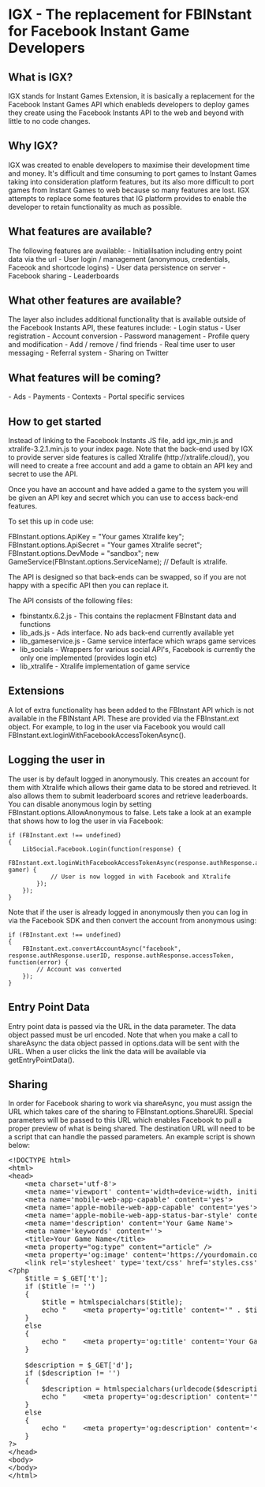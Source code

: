 <h1>IGX - The replacement for FBINstant for Facebook Instant Game Developers</h1>

<h2>What is IGX?</h2>
IGX stands for Instant Games Extension, it is basically a replacement for the Facebook Instant Games API which enableds developers to deploy games they create using the Facebook Instants API to the web and beyond with little to no code changes.

<h2>Why IGX?</h2>
IGX was created to enable developers to maximise their development time and money. It's difficult and time consuming to port games to Instant Games taking into consideration platform features, but its also more difficult to port games from Instant Games to web because so many features are lost. IGX attempts to replace some features that IG platform provides to enable the developer to retain functionality as much as possible.

<h2>What features are available?</h2>
The following features are available:
- Initialilsation including entry point data via the url
- User login / management (anonymous, credentials, Faceook and shortcode logins)
- User data persistence on server
- Facebook sharing
- Leaderboards

<h2>What other features are available?</h2>
The layer also includes additional functionality that is available outside of the Facebook Instants API, these features include:
- Login status
- User registration
- Account conversion
- Password management
- Profile query and modification
- Add / remove / find friends
- Real time user to user messaging
- Referral system
- Sharing on Twitter

<h2>What features will be coming?</h2>
- Ads
- Payments
- Contexts
- Portal specific services

<h2>How to get started</h2>
Instead of linking to the Facebook Instants JS file, add igx_min.js and xtralife-3.2.1.min.js to your index page.
Note that the back-end used by IGX to provide server side features is called Xtralife (http://xtralife.cloud/), you will need to create a free account and add a game to obtain an API key and secret to use the API.

Once you have an account and have added a game to the system you will be given an API key and secret which you can use to access back-end features.

To set this up in code use:

FBInstant.options.ApiKey = "Your games Xtralife key";
FBInstant.options.ApiSecret = "Your games Xtralife secret";
FBInstant.options.DevMode = "sandbox";
new GameService(FBInstant.options.ServiceName);	// Default is xtralife.

The API is designed so that back-ends can be swapped, so if you are not happy with a specific API then you can replace it.

The API consists of the following files:
- fbinstantx.6.2.js - This contains the replacment FBInstant data and functions
- lib_ads.js - Ads interface. No ads back-end currently available yet
- lib_gameservice.js - Game service interface which wraps game services
- lib_socials - Wrappers for various social API's, Facebook is currently the only one implemented (provides login etc)
- lib_xtralife - Xtralife implementation of game service

<h2>Extensions</h2>
A lot of extra functionality has been added to the FBInstant API which is not available in the FBINstant API. These are provided via the FBInstant.ext object. For example, to log in the user via Facebook you would call FBInstant.ext.loginWithFacebookAccessTokenAsync().

<h2>Logging the user in</h2>
The user is by default logged in anonymously. This creates an account for them with Xtralife which allows their game data to be stored and retrieved. It also allows them to submit leaderboard scores and retrieve leaderboards. You can disable anonymous login by setting FBInstant.options.AllowAnonymous to false. Lets take a look at an example that shows how to log the user in via Facebook:

	if (FBInstant.ext !== undefined)
	{
		LibSocial.Facebook.Login(function(response) {
			FBInstant.ext.loginWithFacebookAccessTokenAsync(response.authResponse.accessToken).then(function(error, gamer) {
				// User is now logged in with Facebook and Xtralife
			});
		});
	}

Note that if the user is already logged in anonymously then you can log in via the Facebook SDK and then convert the account from anonymous using:

	if (FBInstant.ext !== undefined)
	{
		FBInstant.ext.convertAccountAsync("facebook", response.authResponse.userID, response.authResponse.accessToken, function(error) {
			// Account was converted
		});
	}

<h2>Entry Point Data</h2>
Entry point data is passed via the URL in the data parameter. The data object passed must be url encoded. Note that when you make a call to shareAsync the data object passed in options.data will be sent with the URL. When a user clicks the link the data will be available via getEntryPointData().

<h2>Sharing</h2>
In order for Facebook sharing to work via shareAsync, you must assign the URL which takes care of the sharing to FBInstant.options.ShareURI. Special parameters will be passed to this URL which enables Facebook to pull a proper preview of what is being shared. The destination URL will need to be a script that can handle the passed parameters. An example script is shown below:

<pre>
&lt;!DOCTYPE html&gt;  
&lt;html&gt;  
&lt;head&gt;  
	&lt;meta charset='utf-8'&gt;  
	&lt;meta name='viewport' content='width=device-width, initial-scale=1.0, maximum-scale=1.0, minimum-scale=1.0, user-scalable=no, minimal-ui, viewport-fit=cover' /&gt;
	&lt;meta name='mobile-web-app-capable' content='yes'&gt;
	&lt;meta name='apple-mobile-web-app-capable' content='yes'&gt;
	&lt;meta name='apple-mobile-web-app-status-bar-style' content='translucent-black'&gt;
	&lt;meta name='description' content='Your Game Name'&gt;
	&lt;meta name='keywords' content=''&gt;
	&lt;title&gt;Your Game Name&lt;/title&gt;
	&lt;meta property="og:type" content="article" /&gt;
	&lt;meta property='og:image' content='https://yourdomain.com/your_nice_image.jpg' /&gt;
	&lt;link rel='stylesheet' type='text/css' href='styles.css'&gt;
&lt;?php
	$title = $_GET['t'];
	if ($title != '')
	{
		$title = htmlspecialchars($title);
		echo "    &lt;meta property='og:title' content='" . $title . "' /&gt;\n";
	}
	else
	{
		echo "    &lt;meta property='og:title' content='Your Game Name' /&gt;";
	}

	$description = $_GET['d'];
	if ($description != '')
	{
		$description = htmlspecialchars(urldecode($description));
		echo "    &lt;meta property='og:description' content='" . $description . "' /&gt;\n";
	}
	else
	{
		echo "    &lt;meta property='og:description' content='&lt;Enter a description here&gt;' /&gt;";
	}
?&gt;
&lt;/head&gt;
&lt;body&gt;
&lt;/body&gt;  
&lt;/html&gt;
</pre>
